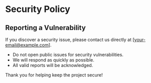 # Security Policy

## Reporting a Vulnerability

If you discover a security issue, please contact us directly at [your-email@example.com].

- Do not open public issues for security vulnerabilities.
- We will respond as quickly as possible.
- All valid reports will be acknowledged.

Thank you for helping keep the project secure!
